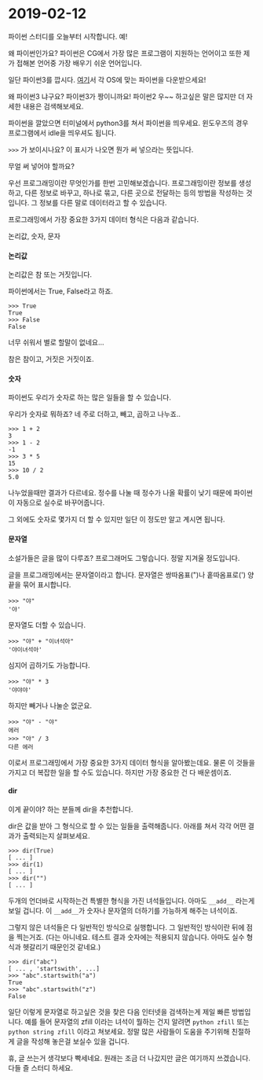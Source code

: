 # 2019-02-12

파이썬 스터디를 오늘부터 시작합니다. 예!

왜 파이썬인가요? 파이썬은 CG에서 가장 많은 프로그램이 지원하는 언어이고
또한 제가 접해본 언어중 가장 배우기 쉬운 언어입니다.

일단 파이썬3를 깝시다. [여기](https://python.org)서 각 OS에 맞는 파이썬을 다운받으세요!

왜 파이썬3 냐구요? 파이썬3가 짱이니까요! 파이썬2 우~~
하고싶은 말은 많지만 더 자세한 내용은 검색해보세요.

파이썬을 깔았으면 터미널에서 python3를 쳐서 파이썬을 띄우세요.
윈도우즈의 경우 프로그램에서 idle을 띄우셔도 됩니다.

`>>>` 가 보이시나요? 이 표시가 나오면 뭔가 써 넣으라는 뜻입니다.

무얼 써 넣어야 할까요?

우선 프로그래밍이란 무엇인가를 한번 고민해보겠습니다.
프로그래밍이란 정보를 생성하고, 다른 정보로 바꾸고, 하나로 묶고, 다른 곳으로 전달하는 등의 방법을 작성하는 것입니다.
그 정보를 다른 말로 데이터라고 할 수 있습니다.

프로그래밍에서 가장 중요한 3가지 데이터 형식은 다음과 같습니다.

논리값, 숫자, 문자


#### 논리값

논리값은 참 또는 거짓입니다.

파이썬에서는 True, False라고 하죠.

```
>>> True
True
>>> False
False
```

너무 쉬워서 별로 할말이 없네요...

참은 참이고, 거짓은 거짓이죠.


#### 숫자

파이썬도 우리가 숫자로 하는 많은 일들을 할 수 있습니다.

우리가 숫자로 뭐하죠? 네 주로 더하고, 빼고, 곱하고 나누죠..

```
>>> 1 + 2
3
>>> 1 - 2
-1
>>> 3 * 5
15
>>> 10 / 2
5.0
```

나누었을때만 결과가 다르네요. 정수를 나눌 때 정수가 나올 확률이 낮기 때문에 파이썬이 자동으로 실수로 바꾸어줍니다.

그 외에도 숫자로 몇가지 더 할 수 있지만 일단 이 정도만 알고 계시면 됩니다.


#### 문자열

소설가들은 글을 많이 다루죠? 프로그래머도 그렇습니다. 정말 지겨울 정도입니다.

글을 프로그래밍에서는 문자열이라고 합니다. 문자열은 쌍따옴표(")나 홑따옴표로(') 양 끝을 묶어 표시합니다.

```
>>> "야"
'야'
```

문자열도 더할 수 있습니다.

```
>>> "야" + "이녀석아"
'야이녀석아'
```

심지어 곱하기도 가능합니다.

```
>>> "야" * 3
'야야야'
```

하지만 빼거나 나눌순 없군요.
```
>>> "야" - "야"
에러
>>> "야" / 3
다른 에러
```

이로서 프로그래밍에서 가장 중요한 3가지 데이터 형식을 알아봤는데요.
물론 이 것들을 가지고 더 복잡한 일을 할 수도 있습니다.
하지만 가장 중요한 건 다 배운셈이죠.

#### dir

이게 끝이야? 하는 분들께 dir을 추천합니다.

dir은 값을 받아 그 형식으로 할 수 있는 일들을 출력해줍니다. 아래를 쳐서 각각 어떤 결과가 출력되는지 살펴보세요.

```
>>> dir(True)
[ ... ]
>>> dir(1)
[ ... ]
>>> dir("")
[ ... ]
```

두개의 언더바로 시작하는건 특별한 형식을 가진 녀석들입니다.
아마도 `__add__` 라는게 보일 겁니다. 이 `__add__`가 숫자나 문자열의 더하기를 가능하게 해주는 녀석이죠.

그렇지 않은 녀석들은 다 일반적인 방식으로 실행합니다.
그 일반적인 방식이란 뒤에 점을 찍는거죠.
(다는 아니네요. 테스트 결과 숫자에는 적용되지 않습니다. 아마도 실수 형식과 헷갈리기 때문인것 같네요.)

```
>>> dir("abc")
[ ... , 'startswith', ...]
>>> "abc".startswith("a")
True
>>> "abc".startswith("z")
False
```

일단 이렇게 문자열로 하고싶은 것을 찾은 다음 인터넷을 검색하는게 제일 빠른 방법입니다.
예를 들어 문자열의 zfill 이라는 녀석이 뭘하는 건지 알려면 `python zfill` 또는 `python string zfill` 이라고 쳐보세요.
정말 많은 사람들이 도움을 주기위해 친절하게 글을 작성해 놓은걸 보실수 있을 겁니다.

휴, 글 쓰는거 생각보다 빡세네요. 원래는 조금 더 나갔지만 글은 여기까지 쓰겠습니다.
다들 즐 스터디 하세요.
